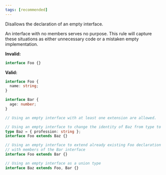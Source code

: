 ```yaml
---
tags: [recommended]
---
```


Disallows the declaration of an empty interface.

An interface with no members serves no purpose. This rule will capture these
situations as either unnecessary code or a mistaken empty implementation.

**Invalid:**

```typescript
interface Foo {}
```

**Valid:**

```typescript
interface Foo {
  name: string;
}

interface Bar {
  age: number;
}

// Using an empty interface with at least one extension are allowed.

// Using an empty interface to change the identity of Baz from type to interface.
type Baz = { profession: string };
interface Foo extends Baz {}

// Using an empty interface to extend already existing Foo declaration
// with members of the Bar interface
interface Foo extends Bar {}

// Using an empty interface as a union type
interface Baz extends Foo, Bar {}
```
